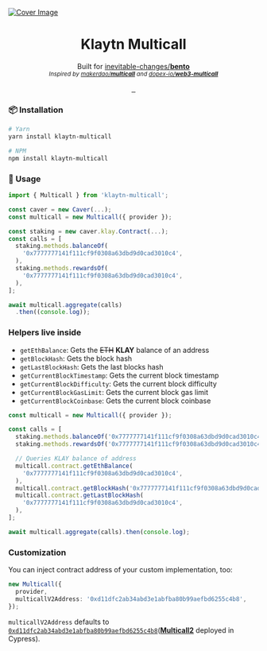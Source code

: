 [![Cover Image](https://raw.githubusercontent.com/junhoyeo/klaytn-multicall/main/docs/images/cover.jpg)](https://github.com/junhoyeo)

<h1 align="center">
  Klaytn Multicall
</h1>

<p align="center">
  Built for <a href="https://github.com/inevitable-changes/bento">inevitable-changes/<strong>bento</strong></a><br />
  <sub><i>Inspired by <a href="https://github.com/makerdao/multicall">makerdao/<strong>multicall</strong></a> and <a href="https://github.com/dopex-io/web3-multicall">dopex-io/<strong>web3-multicall</strong></a></i></sub>
</p>

<p align="center">
  <a aria-label="NPM version" href="https://www.npmjs.com/package/klaytn-multicall">
    <img alt="" src="https://img.shields.io/npm/v/klaytn-multicall.svg?style=for-the-badge&labelColor=000000">
  </a>
  <a aria-label="NPM bundle size" href="https://github.com/junhoyeo/klaytn-multicall/blob/main/LICENSE.md">
    <img alt="" src="https://img.shields.io/bundlephobia/minzip/klaytn-multicall.svg?style=for-the-badge&labelColor=000000">
  </a>
  <a aria-label="License" href="https://www.npmjs.com/package/klaytn-multicall">
    <img alt="" src="https://img.shields.io/npm/l/klaytn-multicall.svg?style=for-the-badge&labelColor=000000">
  </a>
</p>

### 📦 Installation
```bash
# Yarn
yarn install klaytn-multicall

# NPM
npm install klaytn-multicall
```

### 🚀 Usage

```ts
import { Multicall } from 'klaytn-multicall';

const caver = new Caver(...);
const multicall = new Multicall({ provider });

const staking = new caver.klay.Contract(...);
const calls = [
  staking.methods.balanceOf(
    '0x7777777141f111cf9f0308a63dbd9d0cad3010c4',
  ),
  staking.methods.rewardsOf(
    '0x7777777141f111cf9f0308a63dbd9d0cad3010c4',
  ),
];

await multicall.aggregate(calls)
  .then((console.log));
```

### Helpers live inside

- `getEthBalance`: Gets the ~~ETH~~ **KLAY** balance of an address
- `getBlockHash`: Gets the block hash
- `getLastBlockHash`: Gets the last blocks hash
- `getCurrentBlockTimestamp`: Gets the current block timestamp
- `getCurrentBlockDifficulty`: Gets the current block difficulty
- `getCurrentBlockGasLimit`: Gets the current block gas limit
- `getCurrentBlockCoinbase`: Gets the current block coinbase

```ts
const multicall = new Multicall({ provider });

const calls = [
  staking.methods.balanceOf('0x7777777141f111cf9f0308a63dbd9d0cad3010c4'),
  staking.methods.rewardsOf('0x7777777141f111cf9f0308a63dbd9d0cad3010c4'),

  // Queries KLAY balance of address
  multicall.contract.getEthBalance(
    '0x7777777141f111cf9f0308a63dbd9d0cad3010c4',
  ),
  multicall.contract.getBlockHash('0x7777777141f111cf9f0308a63dbd9d0cad3010c4'),
  multicall.contract.getLastBlockHash(
    '0x7777777141f111cf9f0308a63dbd9d0cad3010c4',
  ),
];

await multicall.aggregate(calls).then(console.log);
```

### Customization

You can inject contract address of your custom implementation, too:

```ts
new Multicall({
  provider,
  multicallV2Address: '0xd11dfc2ab34abd3e1abfba80b99aefbd6255c4b8',
});
```

`multicallV2Address` defaults to [`0xd11dfc2ab34abd3e1abfba80b99aefbd6255c4b8`](https://scope.klaytn.com/account/0xd11dfc2ab34abd3e1abfba80b99aefbd6255c4b8?tabId=contractCode)([**Multicall2**](https://github.com/makerdao/multicall/blob/master/src/Multicall2.sol) deployed in Cypress).
